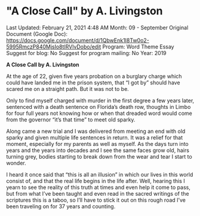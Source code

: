 # "A Close Call" by A. Livingston

Last Updated: February 21, 2021 4:48 AM
Month: 09 - September
Original Document (Google Doc): https://docs.google.com/document/d/1QbwEnk1I8Tw0o2-5995RmczP840MjsIo8tIRVlvDobo/edit
Program: Word Theme Essay
Suggest for blog: No
Suggest for program mailing: No
Year: 2019

**A Close Call by A. Livingston**

At the age of 22, given five years probation on a burglary charge which could have landed me in the prison system, that “I got by” should have scared me on a straight path. But it was not to be.

Only to find myself charged with murder in the first degree a few years later, sentenced with a death sentence on Florida’s death row, thoughts in Limbo for four full years not knowing how or when that dreaded word would come from the governor “it’s that time” to meet old sparky.

Along came a new trial and I was delivered from meeting an end with old sparky and given multiple life sentences in return. It was a relief for that moment, especially for my parents as well as myself. As the days turn into years and the years into decades and I see the same faces grow old, hairs turning grey, bodies starting to break down from the wear and tear I start to wonder.

I heard it once said that “this is all an illusion” in which our lives in this world consist of, and that the real life begins in the life after. Well, hearing this I yearn to see the reality of this truth at times and even help it come to pass, but from what I’ve been taught and even read in the sacred writings of the scriptures this is a taboo, so I’ll have to stick it out on this rough road I’ve been traveling on for 37 years and counting.